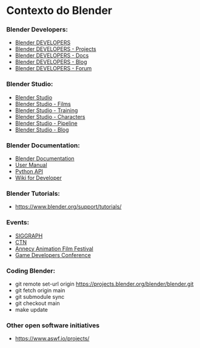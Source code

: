 # Contexto do Blender

### Blender Developers:
- [Blender DEVELOPERS](https://developer.blender.org/)
- [Blender DEVELOPERS - Projects](https://projects.blender.org/)
- [Blender DEVELOPERS - Docs](https://wiki.blender.org/wiki/Main_Page)
- [Blender DEVELOPERS - Blog](https://code.blender.org/)
- [Blender DEVELOPERS - Forum](https://devtalk.blender.org/top?period=quarterly)

### Blender Studio:
- [Blender Studio](https://studio.blender.org/)
- [Blender Studio - Films](https://studio.blender.org/films/)
- [Blender Studio - Training](https://studio.blender.org/training/)
- [Blender Studio - Characters](https://studio.blender.org/characters/)
- [Blender Studio - Pipeline](https://studio.blender.org/pipeline/)
- [Blender Studio - Blog](https://studio.blender.org/blog/)

### Blender Documentation:
- [Blender Documentation](https://docs.blender.org/)
- [User Manual](https://docs.blender.org/manual/en/latest/)
- [Python API](https://docs.blender.org/api/current/)
- [Wiki for Developer](https://wiki.blender.org/wiki/Main_Page)

### Blender Tutorials:
- https://www.blender.org/support/tutorials/

### Events:
- [SIGGRAPH](https://www.siggraph.org/)
- [CTN](https://ctn-events.com/)
- [Annecy Animation Film Festival](https://www.annecyfestival.com/home)
- [Game Developers Conference](https://gdconf.com/)

### Coding Blender:
- git remote set-url origin https://projects.blender.org/blender/blender.git
- git fetch origin main
- git submodule sync
- git checkout main
- make update

### Other open software initiatives
- https://www.aswf.io/projects/

